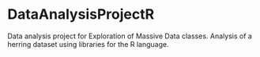 # DataAnalysisProjectR
Data analysis project for Exploration of Massive Data classes. Analysis of a herring dataset using libraries for the R language.
